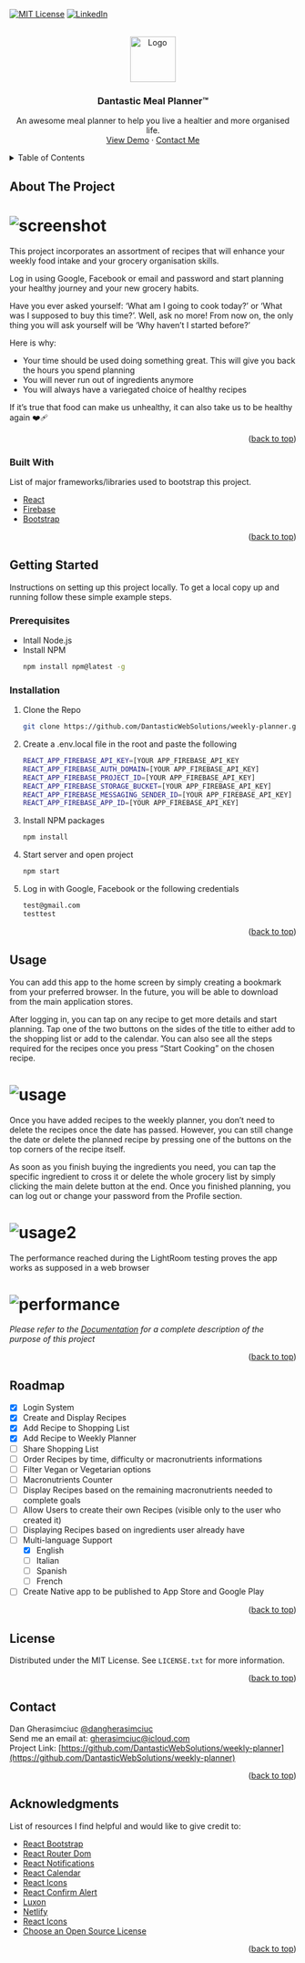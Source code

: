 <div id="top"></div>

[![MIT License][license-shield]][license-url]
[![LinkedIn][linkedin-shield]][linkedin-url]

<!-- PROJECT LOGO -->
<br />
<div align="center">
  <a href="https://github.com/DantasticWebSolutions/weekly-planner">
    <img src="src/assets/logo.png" alt="Logo" width="80" height="80">
  </a>

  <h3 align="center">Dantastic Meal Planner™</h3>

  <p align="center">
    An awesome meal planner to help you live a healtier and more organised life.
    <br />
    <a href="https://dantasticweeklyplanner.netlify.app/" target="_blank">View Demo</a>
    ·
    <a href="mailto:gherasimciuc@icloud.com">Contact Me</a>
  </p>
</div>

<!-- CONTENTS TABLE -->
<details>
  <summary>Table of Contents</summary>
  <ol>
    <li>
      <a href="#about-the-project">About The Project</a>
      <ul>
        <li><a href="#built-with">Built With</a></li>
      </ul>
    </li>
    <li>
      <a href="#getting-started">Getting Started</a>
      <ul>
        <li><a href="#prerequisites">Prerequisites</a></li>
        <li><a href="#installation">Installation</a></li>
      </ul>
    </li>
    <li><a href="#usage">Usage</a></li>
    <li><a href="#roadmap">Roadmap</a></li>
    <li><a href="#license">License</a></li>
    <li><a href="#contact">Contact</a></li>
    <li><a href="#acknowledgments">Acknowledgments</a></li>
  </ol>
</details>

<!-- ABOUT THE PROJECT -->

## About The Project

# ![screenshot](src/assets/screenshot.png)

This project incorporates an assortment of recipes that will enhance your weekly food intake and your grocery organisation skills.

Log in using Google, Facebook or email and password and start planning your healthy journey and your new grocery habits.

Have you ever asked yourself: ‘What am I going to cook today?’ or ‘What was I supposed to buy this time?’. Well, ask no more! From now on, the only thing you will ask yourself will be ‘Why haven’t I started before?’

Here is why:

- Your time should be used doing something great. This will give you back the hours you spend planning
- You will never run out of ingredients anymore
- You will always have a variegated choice of healthy recipes

If it’s true that food can make us unhealthy, it can also take us to be healthy again :mending_heart:

<p align="right">(<a href="#top">back to top</a>)</p>

<!-- BUILT WITH -->

### Built With

List of major frameworks/libraries used to bootstrap this project.

- [React](https://www.npmjs.com/package/react)
- [Firebase](https://www.npmjs.com/package/firebase)
- [Bootstrap](https://www.npmjs.com/package/bootstrap)

<p align="right">(<a href="#top">back to top</a>)</p>

<!-- GETTING STARTED -->

## Getting Started

Instructions on setting up this project locally.
To get a local copy up and running follow these simple example steps.

### Prerequisites

- Intall Node.js
- Install NPM
  ```sh
  npm install npm@latest -g
  ```

### Installation

1. Clone the Repo
   ```sh
   git clone https://github.com/DantasticWebSolutions/weekly-planner.git
   ```
2. Create a .env.local file in the root and paste the following
   ```sh
   REACT_APP_FIREBASE_API_KEY=[YOUR APP_FIREBASE_API_KEY 
   REACT_APP_FIREBASE_AUTH_DOMAIN=[YOUR APP_FIREBASE_API_KEY]
   REACT_APP_FIREBASE_PROJECT_ID=[YOUR APP_FIREBASE_API_KEY]
   REACT_APP_FIREBASE_STORAGE_BUCKET=[YOUR APP_FIREBASE_API_KEY]
   REACT_APP_FIREBASE_MESSAGING_SENDER_ID=[YOUR APP_FIREBASE_API_KEY]
   REACT_APP_FIREBASE_APP_ID=[YOUR APP_FIREBASE_API_KEY]
   ```
3. Install NPM packages
   ```sh
   npm install
   ```
4. Start server and open project
   ```sh
   npm start
   ```
5. Log in with Google, Facebook or the following credentials
   ```sh
   test@gmail.com
   testtest
   ```
   <p align="right">(<a href="#top">back to top</a>)</p>

<!-- USAGE EXAMPLES -->

## Usage

You can add this app to the home screen by simply creating a bookmark from your preferred browser. In the future, you will be able to download from the main application stores.

After logging in, you can tap on any recipe to get more details and start planning. Tap one of the two buttons on the sides of the title to either add to the shopping list or add to the calendar. You can also see all the steps required for the recipes once you press “Start Cooking” on the chosen recipe.

# ![usage](src/assets/usage.png)

Once you have added recipes to the weekly planner, you don’t need to delete the recipes once the date has passed. However, you can still change the date or delete the planned recipe by pressing one of the buttons on the top corners of the recipe itself.

As soon as you finish buying the ingredients you need, you can tap the specific ingredient to cross it or delete the whole grocery list by simply clicking the main delete button at the end. Once you finished planning, you can log out or change your password from the Profile section.

# ![usage2](src/assets/usage2.png)

The performance reached during the LightRoom testing proves the app works as supposed in a web browser

# ![performance](src/assets/performance.png)

_Please refer to the [Documentation](https://github.com/DantasticWebSolutions/weekly-planner/blob/main/documentation.md) for a complete description of the purpose of this project_

<p align="right">(<a href="#top">back to top</a>)</p>

<!-- ROADMAP -->

## Roadmap

- [x] Login System
- [x] Create and Display Recipes
- [x] Add Recipe to Shopping List
- [x] Add Recipe to Weekly Planner
- [ ] Share Shopping List
- [ ] Order Recipes by time, difficulty or macronutrients informations
- [ ] Filter Vegan or Vegetarian options
- [ ] Macronutrients Counter
- [ ] Display Recipes based on the remaining macronutrients needed to complete goals
- [ ] Allow Users to create their own Recipes (visible only to the user who created it)
- [ ] Displaying Recipes based on ingredients user already have
- [ ] Multi-language Support
  - [x] English
  - [ ] Italian
  - [ ] Spanish
  - [ ] French
- [ ] Create Native app to be published to App Store and Google Play

<p align="right">(<a href="#top">back to top</a>)</p>

<!-- LICENSE -->

## License

Distributed under the MIT License. See `LICENSE.txt` for more information.

<p align="right">(<a href="#top">back to top</a>)</p>

<!-- CONTACT -->

## Contact

Dan Gherasimciuc
[@dangherasimciuc](https://www.linkedin.com/in/dangherasimciuc/) \
Send me an email at: [gherasimciuc@icloud.com](mailto:gherasimciuc@icloud.com) \
Project Link: [https://github.com/DantasticWebSolutions/weekly-planner](https://github.com/DantasticWebSolutions/weekly-planner)

<p align="right">(<a href="#top">back to top</a>)</p>

<!-- ACKNOWLEDGMENTS -->

## Acknowledgments

List of resources I find helpful and would like to give credit to:

- [React Bootstrap](https://www.npmjs.com/package/react-bootstrap)
- [React Router Dom](https://reactrouter.com/)
- [React Notifications](https://www.npmjs.com/package/react-notifications)
- [React Calendar](https://www.npmjs.com/package/react-calendar)
- [React Icons](https://www.npmjs.com/package/react-icons)
- [React Confirm Alert](https://www.npmjs.com/package/react-confirm-alert)
- [Luxon](https://moment.github.io/luxon/)
- [Netlify](https://www.netlify.com/)
- [React Icons](https://react-icons.github.io/react-icons/search)
- [Choose an Open Source License](https://choosealicense.com)

<p align="right">(<a href="#top">back to top</a>)</p>

<!-- LINKS & IMAGES -->

[license-shield]: https://img.shields.io/github/license/othneildrew/Best-README-Template.svg?style=for-the-badge
[license-url]: https://github.com/DantasticWebSolutions/weekly-planner/blob/main/LICENSE.txt
[linkedin-shield]: https://img.shields.io/badge/-LinkedIn-black.svg?style=for-the-badge&logo=linkedin&colorB=555
[linkedin-url]: https://www.linkedin.com/in/dangherasimciuc/
